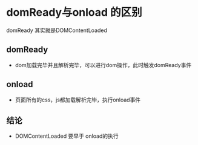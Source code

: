 
# domReady与onload 的区别
domReady 其实就是DOMContentLoaded

## domReady
- dom加载完毕并且解析完毕，可以进行dom操作，此时触发domReady事件

## onload
- 页面所有的css，js都加载解析完毕，执行onload事件

## 结论
- DOMContentLoaded 要早于 onload的执行